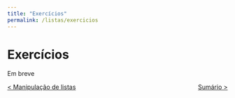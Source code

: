 ```yaml
---
title: "Exercícios"
permalink: /listas/exercicios
---
```


# Exercícios

Em breve

<span style="display: flex; justify-content: space-between;"><span>[&lt; Manipulação de listas](manipulacao-listas.html "Voltar")</span> <span>[Sumário &gt;](../ "Próximo")</span></span>